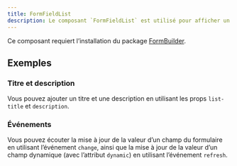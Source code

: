 ```yaml
---
title: FormFieldList
description: Le composant `FormFieldList` est utilisé pour afficher un formulaire composé d’une liste de champs.
---
```


<doc-tabs>

<doc-tab-item label="Utilisation">

<doc-alert type="info">

Ce composant requiert l’installation du package [FormBuilder](/demarrer/installation#composants/form-builder).

</doc-alert>

<doc-example file="form-field-list/usage"></doc-example>

## Exemples

### Titre et description

Vous pouvez ajouter un titre et une description en utilisant les props `list-title` et `description`.

<doc-example file="form-field-list/props"></doc-example>

### Événements

Vous pouvez écouter la mise à jour de la valeur d’un champ du formulaire en utilisant l’événement `change`, ainsi que la mise à jour de la valeur d’un champ dynamique (avec l’attribut `dynamic`) en utilisant l’événement `refresh`.

<doc-example file="form-field-list/events"></doc-example>

</doc-tab-item>

<doc-tab-item label="API">
<doc-api name="form-field-list"></doc-api>
</doc-tab-item>

</doc-tabs>
